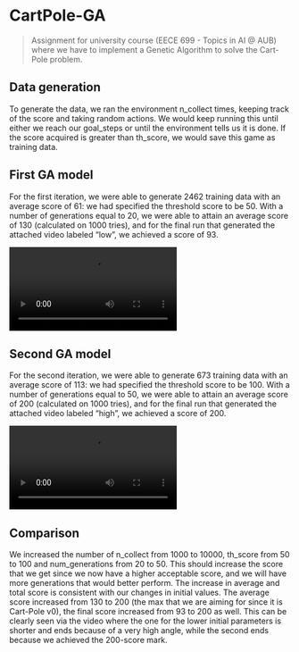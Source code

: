 # CartPole-GA
> Assignment for university course (EECE 699 - Topics in AI @ AUB) where we have to implement a Genetic Algorithm to solve the Cart-Pole problem.

## Data generation
To generate the data, we ran the environment n_collect times, keeping track of the score and taking random actions. We would keep running this until either we reach our goal_steps or until the environment tells us it is done. If the score acquired is greater than th_score, we would save this game as training data.

## First GA model
For the first iteration, we were able to generate 2462 training data with an average score of 61: we had specified the threshold score to be 50. With a number of generations equal to 20, we were able to attain an average score of 130 (calculated on 1000 tries), and for the final run that generated the attached video labeled “low”, we achieved a score of 93.

![](low.mp4)

## Second GA model
For the second iteration, we were able to generate 673 training data with an average score of 113: we had specified the threshold score to be 100. With a number of generations equal to 50, we were able to attain an average score of 200 (calculated on 1000 tries), and for the final run that generated the attached video labeled “high”, we achieved a score of 200.

![](high.mp4)

## Comparison
We increased the number of n_collect from 1000 to 10000, th_score from 50 to 100 and num_generations from 20 to 50. This should increase the score that we get since we now have a higher acceptable score, and we will have more generations that would better perform.
The increase in average and total score is consistent with our changes in initial values. The average score increased from 130 to 200 (the max that we are aiming for since it is Cart-Pole v0), the final score increased from 93 to 200 as well. This can be clearly seen via the video where the one for the lower initial parameters is shorter and ends because of a very high angle, while the second ends because we achieved the 200-score mark.
